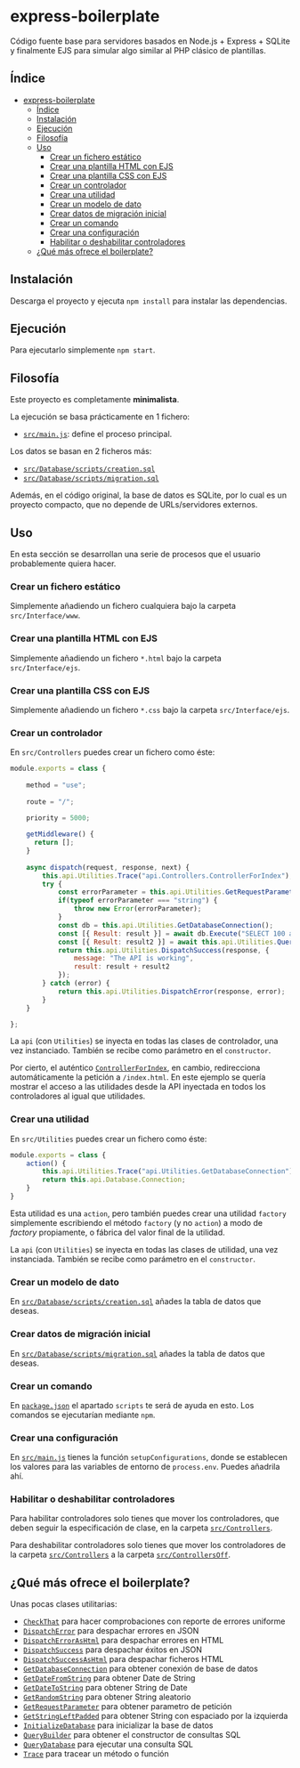 # express-boilerplate

Código fuente base para servidores basados en Node.js + Express + SQLite y finalmente EJS para simular algo similar al PHP clásico de plantillas.

## Índice

- [express-boilerplate](#express-boilerplate)
  - [Índice](#índice)
  - [Instalación](#instalación)
  - [Ejecución](#ejecución)
  - [Filosofía](#filosofía)
  - [Uso](#uso)
    - [Crear un fichero estático](#crear-un-fichero-estático)
    - [Crear una plantilla HTML con EJS](#crear-una-plantilla-html-con-ejs)
    - [Crear una plantilla CSS con EJS](#crear-una-plantilla-css-con-ejs)
    - [Crear un controlador](#crear-un-controlador)
    - [Crear una utilidad](#crear-una-utilidad)
    - [Crear un modelo de dato](#crear-un-modelo-de-dato)
    - [Crear datos de migración inicial](#crear-datos-de-migración-inicial)
    - [Crear un comando](#crear-un-comando)
    - [Crear una configuración](#crear-una-configuración)
    - [Habilitar o deshabilitar controladores](#habilitar-o-deshabilitar-controladores)
  - [¿Qué más ofrece el boilerplate?](#qué-más-ofrece-el-boilerplate)

## Instalación

Descarga el proyecto y ejecuta `npm install` para instalar las dependencias.

## Ejecución

Para ejecutarlo simplemente `npm start`.

## Filosofía

Este proyecto es completamente **minimalista**.

La ejecución se basa prácticamente en 1 fichero:
  - [`src/main.js`](./src/main.js): define el proceso principal.

Los datos se basan en 2 ficheros más:
  - [`src/Database/scripts/creation.sql`](./src/Database/scripts/creation.sql)
  - [`src/Database/scripts/migration.sql`](./src/Database/scripts/migration.sql)

Además, en el código original, la base de datos es SQLite, por lo cual es un proyecto compacto, que no depende de URLs/servidores externos.

## Uso

En esta sección se desarrollan una serie de procesos que el usuario probablemente quiera hacer.

### Crear un fichero estático

Simplemente añadiendo un fichero cualquiera bajo la carpeta `src/Interface/www`.

### Crear una plantilla HTML con EJS

Simplemente añadiendo un fichero `*.html` bajo la carpeta `src/Interface/ejs`.

### Crear una plantilla CSS con EJS

Simplemente añadiendo un fichero `*.css` bajo la carpeta `src/Interface/ejs`.

### Crear un controlador

En `src/Controllers` puedes crear un fichero como éste:

```js
module.exports = class {
    
    method = "use";
    
    route = "/";

    priority = 5000;
    
    getMiddleware() {
      return [];
    }
    
    async dispatch(request, response, next) {
        this.api.Utilities.Trace("api.Controllers.ControllerForIndex");
        try {
            const errorParameter = this.api.Utilities.GetRequestParameter(request, "error", false);
            if(typeof errorParameter === "string") {
                throw new Error(errorParameter);
            }
            const db = this.api.Utilities.GetDatabaseConnection();
            const [{ Result: result }] = await db.Execute("SELECT 100 as 'Result';");
            const [{ Result: result2 }] = await this.api.Utilities.QueryDatabase("SELECT 200 as 'Result';");
            return this.api.Utilities.DispatchSuccess(response, {
                message: "The API is working",
                result: result + result2
            });
        } catch (error) {
            return this.api.Utilities.DispatchError(response, error);
        }
    }

};
```

La `api` (con `Utilities`) se inyecta en todas las clases de controlador, una vez instanciado. También se recibe como parámetro en el `constructor`.

Por cierto, el auténtico [`ControllerForIndex`](./src/Controllers/ControllerForIndex), en cambio, redirecciona automáticamente la petición a `/index.html`. En este ejemplo se quería mostrar el acceso a las utilidades desde la API inyectada en todos los controladores al igual que utilidades.

### Crear una utilidad

En `src/Utilities` puedes crear un fichero como éste:

```js
module.exports = class {
    action() {
        this.api.Utilities.Trace("api.Utilities.GetDatabaseConnection");
        return this.api.Database.Connection;
    }
}
```

Esta utilidad es una `action`, pero también puedes crear una utilidad `factory` simplemente escribiendo el método `factory` (y no `action`) a modo de *factory* propiamente, o fábrica del valor final de la utilidad.

La `api` (con `Utilities`) se inyecta en todas las clases de utilidad, una vez instanciada. También se recibe como parámetro en el `constructor`.

### Crear un modelo de dato

En [`src/Database/scripts/creation.sql`](./src/Database/scripts/creation.sql) añades la tabla de datos que deseas.

### Crear datos de migración inicial

En [`src/Database/scripts/migration.sql`](./src/Database/scripts/migration.sql) añades la tabla de datos que deseas.

### Crear un comando

En [`package.json`](./package.json) el apartado `scripts` te será de ayuda en esto. Los comandos se ejecutarían mediante `npm`.

### Crear una configuración

En [`src/main.js`](./scr/main.js) tienes la función `setupConfigurations`, donde se establecen los valores para las variables de entorno de `process.env`. Puedes añadrila ahí.

### Habilitar o deshabilitar controladores

Para habilitar controladores solo tienes que mover los controladores, que deben seguir la especificación de clase, en la carpeta [`src/Controllers`](./src/Controllers).

Para deshabilitar controladores solo tienes que mover los controladores de la carpeta [`src/Controllers`](./src/Controllers) a la carpeta [`src/ControllersOff`](./src/ControllersOff).

## ¿Qué más ofrece el boilerplate?

Unas pocas clases utilitarias:

 - [`CheckThat`](./src/Utilities/CheckThat.js) para hacer comprobaciones con reporte de errores uniforme
 - [`DispatchError`](./src/Utilities/DispatchError.js) para despachar errores en JSON
 - [`DispatchErrorAsHtml`](./src/Utilities/DispatchErrorAsHtml.js) para despachar errores en HTML
 - [`DispatchSuccess`](./src/Utilities/DispatchSuccess.js) para despachar éxitos en JSON
 - [`DispatchSuccessAsHtml`](./src/Utilities/DispatchSuccessAsHtml.js) para despachar ficheros HTML
 - [`GetDatabaseConnection`](./src/Utilities/GetDatabaseConnection.js) para obtener conexión de base de datos
 - [`GetDateFromString`](./src/Utilities/GetDateFromString.js) para obtener Date de String
 - [`GetDateToString`](./src/Utilities/GetDateToString.js) para obtener String de Date
 - [`GetRandomString`](./src/Utilities/GetRandomString.js) para obtener String aleatorio
 - [`GetRequestParameter`](./src/Utilities/GetRequestParameter.js) para obtener parametro de petición
 - [`GetStringLeftPadded`](./src/Utilities/GetStringLeftPadded.js) para obtener String con espaciado por la izquierda
 - [`InitializeDatabase`](./src/Utilities/InitializeDatabase.js) para inicializar la base de datos
 - [`QueryBuilder`](./src/Utilities/QueryBuilder.js) para obtener el constructor de consultas SQL
 - [`QueryDatabase`](./src/Utilities/QueryDatabase.js) para ejecutar una consulta SQL
 - [`Trace`](./src/Utilities/Trace.js) para tracear un método o función
